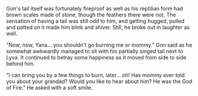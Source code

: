 Gon's tail itself was fortunately fireproof as well as his reptilian form had brown scales made of stone, though the feathers there were not. The sensation of having a tail was still odd to him, and getting hugged, pulled and patted on it made him blink and shiver. Still, he broke out in laughter as well.

"Now, now, Yana... you shouldn't go burning me or mommy." Gon said as he somewhat awkwardly managed to sit with his  partially singed tail next to Lyva. It continued to betray some happiness as it moved from side to side behind him.

"I can bring you by a few things to burn, later... oh! Has mommy ever told you about your grandad? Would you like to hear about him? He was the God of Fire." He asked with a soft smile.